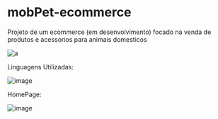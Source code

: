 # mobPet-ecommerce
Projeto de um ecommerce (em desenvolvimento) focado na venda de produtos e acessorios para animais domesticos 

![a](https://user-images.githubusercontent.com/40373628/133913311-72591d39-3b13-40de-bf07-869e9af744ca.png)

Linguagens Utilizadas:

![image](https://user-images.githubusercontent.com/40373628/133913423-277ea8f2-1c05-4e61-9ab6-0e7c8eb92431.png)

HomePage:

![image](https://user-images.githubusercontent.com/40373628/133913402-a8ccbb09-b799-4f32-8c54-82355a46cdbe.png)

